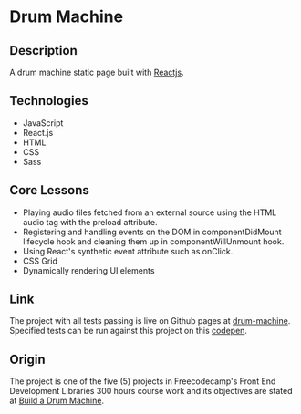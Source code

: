 # Drum Machine
## Description
A drum machine static page built with [Reactjs](https://reactjs.org).
## Technologies
- JavaScript
- React.js
- HTML
- CSS
- Sass
## Core Lessons
- Playing audio files fetched from an external source using the HTML audio tag with the preload attribute.
- Registering and handling events on the DOM in componentDidMount lifecycle hook and cleaning them up in componentWillUnmount hook.
- Using React's synthetic event attribute such as onClick.
- CSS Grid
- Dynamically rendering UI elements

## Link
The project with all tests passing is live on Github pages at [drum-machine](https://niranad.github.io/drum-machine). Specified tests can be run against this project on this [codepen](https://codepen.io/niranad/full/WNppZJN).
## Origin
The project is one of the five (5) projects in Freecodecamp's Front End Development Libraries 300 hours course work and its objectives are stated at [Build a Drum Machine](https://www.freecodecamp.org/learn/front-end-development-libraries/front-end-development-libraries-projects/build-a-drum-machine).
